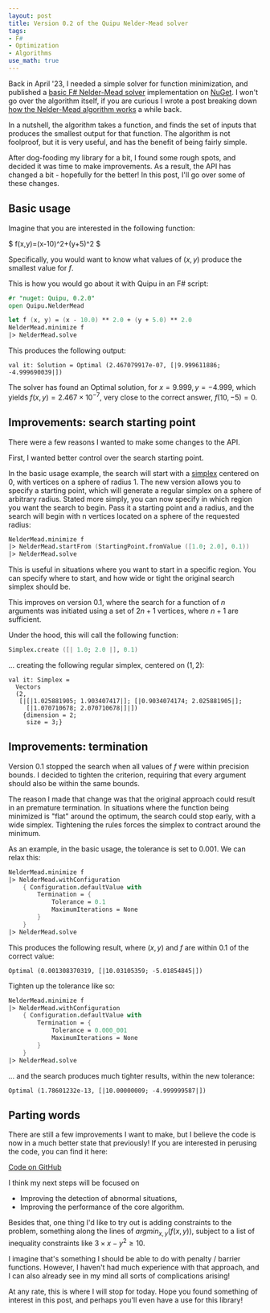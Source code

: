 ```yaml
---
layout: post
title: Version 0.2 of the Quipu Nelder-Mead solver
tags:
- F#
- Optimization
- Algorithms
use_math: true
---
```


Back in April '23, I needed a simple solver for function minimization, and 
published a [basic F# Nelder-Mead solver][1] implementation on [NuGet][2]. I 
won't go over the algorithm itself, if you are curious I wrote a post breaking 
down [how the Nelder-Mead algorithm works][3] a while back.  

In a nutshell, the algorithm takes a function, and finds the set of inputs that 
produces the smallest output for that function. The algorithm is not foolproof, 
but it is very useful, and has the benefit of being fairly simple.  

After dog-fooding my library for a bit, I found some rough spots, and decided 
it was time to make improvements. As a result, the API has changed a bit - 
hopefully for the better! In this post, I'll go over some of these changes.  

## Basic usage

Imagine that you are interested in the following function:  

$ f(x,y)=(x-10)^2+(y+5)^2 $

Specifically, you would want to know what values of $(x,y)$ produce the 
smallest value for $f$.  

This is how you would go about it with Quipu in an F# script:  

``` fsharp
#r "nuget: Quipu, 0.2.0"
open Quipu.NelderMead

let f (x, y) = (x - 10.0) ** 2.0 + (y + 5.0) ** 2.0
NelderMead.minimize f
|> NelderMead.solve
```

This produces the following output:

```
val it: Solution = Optimal (2.467079917e-07, [|9.999611886; -4.999690039|])
```

The solver has found an Optimal solution, for $x=9.999,y=-4.999$, which yields 
$f(x,y)=2.467 \times 10^{-7}$, very close to the correct answer, $f(10,-5)=0$.  

<!--more-->

## Improvements: search starting point

There were a few reasons I wanted to make some changes to the API.  

First, I wanted better control over the search starting point.  

In the basic usage example, the search will start with a [simplex][4] centered 
on 0, with vertices on a sphere of radius 1. The new version allows you to 
specify a starting point, which will generate a regular simplex on a sphere of 
arbitrary radius. Stated more simply, you can now specify in which region you 
want the search to begin. Pass it a starting point and a radius, and the search 
will begin with n vertices located on a sphere of the requested radius:  

``` fsharp
NelderMead.minimize f
|> NelderMead.startFrom (StartingPoint.fromValue ([1.0; 2.0], 0.1))
|> NelderMead.solve
```

This is useful in situations where you want to start in a specific region. You 
can specify where to start, and how wide or tight the original search simplex 
should be.  

This improves on version 0.1, where the search for a function of $n$ arguments 
was initiated using a set of $2n+1$ vertices, where $n+1$ are sufficient.  

Under the hood, this will call the following function:

``` fsharp
Simplex.create ([| 1.0; 2.0 |], 0.1)
```

... creating the following regular simplex, centered on $(1,2)$:  

```
val it: Simplex =
  Vectors
  (2,
   [|[|1.025881905; 1.903407417|]; [|0.9034074174; 2.025881905|];
     [|1.070710678; 2.070710678|]|])
    {dimension = 2;
     size = 3;}
```

## Improvements: termination

Version 0.1 stopped the search when all values of $f$ were within precision 
bounds. I decided to tighten the criterion, requiring that every argument 
should also be within the same bounds.  

The reason I made that change was that the original approach could result in 
an premature termination. In situations where the function being minimized is 
"flat" around the optimum, the search could stop early, with a wide simplex. 
Tightening the rules forces the simplex to contract around the minimum.  

As an example, in the basic usage, the tolerance is set to $0.001$. We can 
relax this:  

``` fsharp
NelderMead.minimize f
|> NelderMead.withConfiguration
    { Configuration.defaultValue with
        Termination = {
            Tolerance = 0.1
            MaximumIterations = None
        }
    }
|> NelderMead.solve
```

This produces the following result, where $(x,y)$ and $f$ are within $0.1$ of 
the correct value:  

```
Optimal (0.001308370319, [|10.03105359; -5.01854845|])
```

Tighten up the tolerance like so:  

``` fsharp
NelderMead.minimize f
|> NelderMead.withConfiguration
    { Configuration.defaultValue with
        Termination = {
            Tolerance = 0.000_001
            MaximumIterations = None
        }
    }
|> NelderMead.solve
```

... and the search produces much tighter results, within the new tolerance:  

```
Optimal (1.78601232e-13, [|10.00000009; -4.999999587|])
```

## Parting words

There are still a few improvements I want to make, but I believe the code is 
now in a much better state that previously! If you are interested in perusing 
the code, you can find it here:  

[<i class="fa-brands fa-github"></i> Code on GitHub][5]

I think my next steps will be focused on
- Improving the detection of abnormal situations,
- Improving the performance of the core algorithm.

Besides that, one thing I'd like to try out is adding constraints to the 
problem, something along the lines of $argmin_{x,y}(f(x,y))$, subject to a list of 
inequality constraints like $3 \times x - y^2 \geq 10$.  

I imagine that's something I should be able to do with penalty / barrier 
functions. However, I haven't had much experience with that approach, and I can 
also already see in my mind all sorts of complications arising!  

At any rate, this is where I will stop for today. Hope you found something of 
interest in this post, and perhaps you'll even have a use for this library!  

[1]: https://brandewinder.com/2023/04/15/quipu-basic-nelder-mead-solver/
[2]: https://www.nuget.org/packages/Quipu
[3]: https://brandewinder.com/2022/03/31/breaking-down-Nelder-Mead/
[4]: https://en.wikipedia.org/wiki/Simplex
[5]: https://github.com/mathias-brandewinder/Quipu/tree/e7f5294fc2aef26c5c4171d449edfe53e8f0e38b